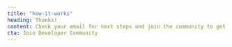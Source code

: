 ```yaml
---
title: "how-it-works"
heading: Thanks!
content: Check your email for next steps and join the community to get involved.
cta: Join Developer Community
---
```

